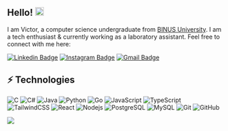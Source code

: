 ## Hello! <img src="https://raw.githubusercontent.com/aemmadi/aemmadi/master/wave.gif" width="20">

I am Victor, a computer science undergraduate from [BINUS University]([https://utdallas.edu/](https://binus.ac.id/)). I am a tech enthusiast & currently working as a laboratory assistant. Feel free to connect with me here:

[![Linkedin Badge](https://img.shields.io/badge/-victorhalimm-blue?style=flat-square&logo=Linkedin&logoColor=white&link=https://www.linkedin.com/in/victorhalimm/)](https://www.linkedin.com/in/victorhalimm/)
[![Instagram Badge](https://img.shields.io/badge/-victorhalim_-purple?style=flat-square&logo=instagram&logoColor=white&link=https://instagram.com/victorhalim_/)](https://instagram.com/victorhalim_)
[![Gmail Badge](https://img.shields.io/badge/-victorhalim18@gmail.com-c14438?style=flat-square&logo=Gmail&logoColor=white&link=mailto:victorhalim18@gmail.com)](mailto:victorhalim18@gmail.com)

## ⚡ Technologies

![C](https://img.shields.io/badge/-C-00599C?style=flat-square&logo=c)
![C#](https://img.shields.io/badge/C%23-239120?style=flat-square&logo=c-sharp&logoColor=white)
![Java](https://img.shields.io/badge/-Java-E34A86?style=flat-square&logo=Java)
![Python](https://img.shields.io/badge/-Python-black?style=flat-square&logo=Python)
![Go](https://img.shields.io/badge/Go-00ADD8?style=flat-square&logo=go&logoColor=white)
![JavaScript](https://img.shields.io/badge/-JavaScript-black?style=flat-square&logo=javascript)
![TypeScript](https://img.shields.io/badge/-TypeScript-007ACC?style=flat-square&logo=typescript)
![TailwindCSS](https://img.shields.io/badge/tailwindcss-0F172A?&logo=tailwindcss)
![React](https://img.shields.io/badge/-React-black?style=flat-square&logo=react)
![Nodejs](https://img.shields.io/badge/-Nodejs-black?style=flat-square&logo=Node.js)
![PostgreSQL](https://img.shields.io/badge/-PostgreSQL-336791?style=flat-square&logo=postgresql)
![MySQL](https://img.shields.io/badge/-MySQL-black?style=flat-square&logo=mysql)
![Git](https://img.shields.io/badge/-Git-black?style=flat-square&logo=git)
![GitHub](https://img.shields.io/badge/-GitHub-181717?style=flat-square&logo=github)

![](https://github-readme-stats-git-masterrstaa-rickstaa.vercel.app/api/top-langs/?username=victorhalimm&include_all_commits=true&count_private=true&layout=compact&langs_count=8&size_weight=0.5&count_weight=0.5)
